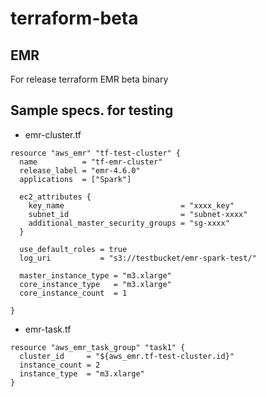 # terraform-beta 
## EMR
For release terraform EMR beta binary

## Sample specs. for testing

- emr-cluster.tf

```
resource "aws_emr" "tf-test-cluster" {
  name          = "tf-emr-cluster"
  release_label = "emr-4.6.0"
  applications  = ["Spark"]

  ec2_attributes {
    key_name                          = "xxxx_key"
    subnet_id                         = "subnet-xxxx"
    additional_master_security_groups = "sg-xxxx"
  }

  use_default_roles = true
  log_uri           = "s3://testbucket/emr-spark-test/"

  master_instance_type = "m3.xlarge"
  core_instance_type   = "m3.xlarge"
  core_instance_count  = 1 

}
```

- emr-task.tf
```
resource "aws_emr_task_group" "task1" {
  cluster_id     = "${aws_emr.tf-test-cluster.id}"
  instance_count = 2 
  instance_type  = "m3.xlarge"
}
```
